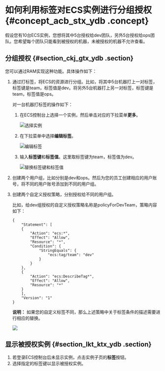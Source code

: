 # 如何利用标签对ECS实例进行分组授权 {#concept_acb_stx_ydb .concept}

假设您有10台ECS实例，您想将其中5台授权给dev团队，另外5台授权给ops团队。您希望每个团队只能看到被授权的机器，未被授权的机器不允许查看。

## 分组授权 {#section_ckj_gtx_ydb .section}

您可以通过RAM实现这种功能。具体操作如下：

1.  通过打标签，将ECS的资源进行分组。比如，将其中5台机器打上一对标签，标签键是team，标签值是dev。将另外5台机器打上另一对标签，标签键是team，标签值是ops。

    对一台机器打标签的操作如下：

    1.  在ECS控制台上选择一个实例，然后单击对应的下拉菜单**更多**。

        ![](http://static-aliyun-doc.oss-cn-hangzhou.aliyuncs.com/assets/img/12553/4446_zh-CN.png "选择实例")

    2.  在下拉菜单中选择**编辑标签**。

        ![](http://static-aliyun-doc.oss-cn-hangzhou.aliyuncs.com/assets/img/12553/4447_zh-CN.png "编辑标签")

    3.  输入**标签键**和**标签值**。这里取标签键为team，标签值为dev。

         ![](http://static-aliyun-doc.oss-cn-hangzhou.aliyuncs.com/assets/img/12553/4449_zh-CN.png "替换标签键和标签值") 

2.  创建两个用户组，比如分别是dev和ops。然后为您的员工创建相应的用户账号，将不同的用户账号添加到不同的用户组。
3.  创建两个自定义授权策略，分别授权给不同的用户组。

    比如，给dev组授权的自定义授权策略名称是policyForDevTeam，策略内容如下：

    ```
    {
        "Statement": [
        {
            "Action": "ecs:*",
            "Effect": "Allow",
            "Resource": "*",
            "Condition": {
                "StringEquals": {
                    "ecs:tag/team": "dev"
                }
            }
        },
        {
            "Action": "ecs:DescribeTag*",
            "Effect": "Allow",
            "Resource": "*"
        }
        ],
        "Version": "1"
    }
    ```

    **说明：** 如果您的自定义标签不同，那么上述策略中关于标签条件的描述需要进行相应的替换。

    ![](http://docs-aliyun.cn-hangzhou.oss.aliyun-inc.com/assets/pic/67912/cn_zh/1520426257196/4.png)


## 显示被授权实例 {#section_lkt_ktx_ydb .section}

1.  若登录ECS控制台后未显示实例，点击实例子页的**标签**按钮。
2.  选择指定的标签键以显示被授权实例。

